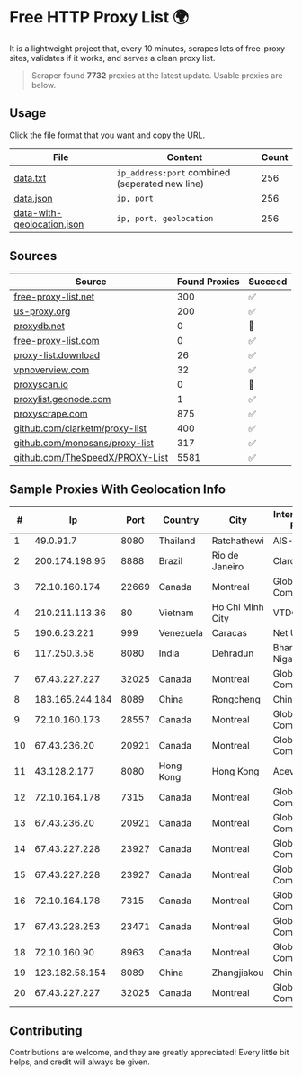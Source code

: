
# Free HTTP Proxy List 🌍

It is a lightweight project that, every 10 minutes, scrapes lots of free-proxy sites, validates if it works, and serves a clean proxy list.


> Scraper found **7732** proxies at the latest update. Usable proxies are below.

## Usage

Click the file format that you want and copy the URL.


|File|Content|Count|
|----|-------|-----|
|[data.txt](https://raw.githubusercontent.com/themiralay/Proxy-List-World/master/data.txt)|`ip_address:port` combined (seperated new line)|256|
|[data.json](https://raw.githubusercontent.com/themiralay/Proxy-List-World/master/data.json)|`ip, port`|256|
|[data-with-geolocation.json](https://raw.githubusercontent.com/themiralay/Proxy-List-World/master/data-with-geolocation.json)|`ip, port, geolocation`|256|

## Sources

|Source|Found Proxies|Succeed|
|------|-------------|-------|
|[free-proxy-list.net](https://free-proxy-list.net)|300|✅|
|[us-proxy.org](https://www.us-proxy.org)|200|✅|
|[proxydb.net](http://proxydb.net)|0|🚫|
|[free-proxy-list.com](https://free-proxy-list.com/?page=&port=&type%5B%5D=http&type%5B%5D=https&up_time=0&search=Search)|0|✅|
|[proxy-list.download](https://www.proxy-list.download/HTTP)|26|✅|
|[vpnoverview.com](https://vpnoverview.com/privacy/anonymous-browsing/free-proxy-servers)|32|✅|
|[proxyscan.io](https://www.proxyscan.io)|0|🚫|
|[proxylist.geonode.com](https://proxylist.geonode.com/api/proxy-list?limit=300&page=1&sort_by=lastChecked&sort_type=desc&protocols=http,https)|1|✅|
|[proxyscrape.com](https://api.proxyscrape.com/v2/?request=displayproxies&protocol=http&timeout=10000&country=all&ssl=all&anonymity=all)|875|✅|
|[github.com/clarketm/proxy-list](https://raw.githubusercontent.com/clarketm/proxy-list/master/proxy-list-raw.txt)|400|✅|
|[github.com/monosans/proxy-list](https://raw.githubusercontent.com/monosans/proxy-list/main/proxies/http.txt)|317|✅|
|[github.com/TheSpeedX/PROXY-List](https://raw.githubusercontent.com/TheSpeedX/PROXY-List/master/http.txt)|5581|✅|


## Sample Proxies With Geolocation Info

|#|Ip|Port|Country|City|Internet Service Provider|
|-|--|----|-------|----|-------------------------|
|1|49.0.91.7|8080|Thailand|Ratchathewi|AIS-Fibre|
|2|200.174.198.95|8888|Brazil|Rio de Janeiro|Claro S.A|
|3|72.10.160.174|22669|Canada|Montreal|GloboTech Communications|
|4|210.211.113.36|80|Vietnam|Ho Chi Minh City|VTDC|
|5|190.6.23.221|999|Venezuela|Caracas|Net Uno|
|6|117.250.3.58|8080|India|Dehradun|Bharat Sanchar Nigam Ltd|
|7|67.43.227.227|32025|Canada|Montreal|GloboTech Communications|
|8|183.165.244.184|8089|China|Rongcheng|Chinanet|
|9|72.10.160.173|28557|Canada|Montreal|GloboTech Communications|
|10|67.43.236.20|20921|Canada|Montreal|GloboTech Communications|
|11|43.128.2.177|8080|Hong Kong|Hong Kong|Aceville Pte.ltd|
|12|72.10.164.178|7315|Canada|Montreal|GloboTech Communications|
|13|67.43.236.20|20921|Canada|Montreal|GloboTech Communications|
|14|67.43.227.228|23927|Canada|Montreal|GloboTech Communications|
|15|67.43.227.228|23927|Canada|Montreal|GloboTech Communications|
|16|72.10.164.178|7315|Canada|Montreal|GloboTech Communications|
|17|67.43.228.253|23471|Canada|Montreal|GloboTech Communications|
|18|72.10.160.90|8963|Canada|Montreal|GloboTech Communications|
|19|123.182.58.154|8089|China|Zhangjiakou|China Telecom|
|20|67.43.227.227|32025|Canada|Montreal|GloboTech Communications|



## Contributing

Contributions are welcome, and they are greatly appreciated! Every
little bit helps, and credit will always be given.

